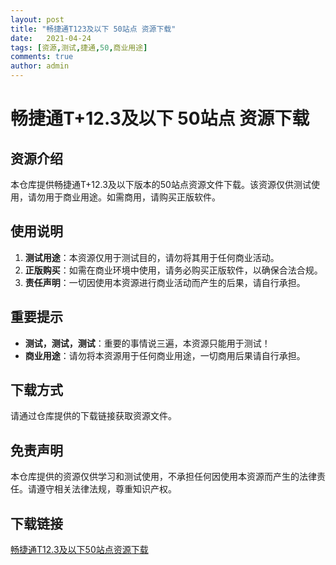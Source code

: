 ```yaml
---
layout: post
title: "畅捷通T123及以下 50站点 资源下载"
date:   2021-04-24
tags: [资源,测试,捷通,50,商业用途]
comments: true
author: admin
---
```

# 畅捷通T+12.3及以下 50站点 资源下载

## 资源介绍

本仓库提供畅捷通T+12.3及以下版本的50站点资源文件下载。该资源仅供测试使用，请勿用于商业用途。如需商用，请购买正版软件。

## 使用说明

1. **测试用途**：本资源仅用于测试目的，请勿将其用于任何商业活动。
2. **正版购买**：如需在商业环境中使用，请务必购买正版软件，以确保合法合规。
3. **责任声明**：一切因使用本资源进行商业活动而产生的后果，请自行承担。

## 重要提示

- **测试，测试，测试**：重要的事情说三遍，本资源只能用于测试！
- **商业用途**：请勿将本资源用于任何商业用途，一切商用后果请自行承担。

## 下载方式

请通过仓库提供的下载链接获取资源文件。

## 免责声明

本仓库提供的资源仅供学习和测试使用，不承担任何因使用本资源而产生的法律责任。请遵守相关法律法规，尊重知识产权。

## 下载链接

[畅捷通T12.3及以下50站点资源下载](https://pan.quark.cn/s/bc0fa6e29175)
